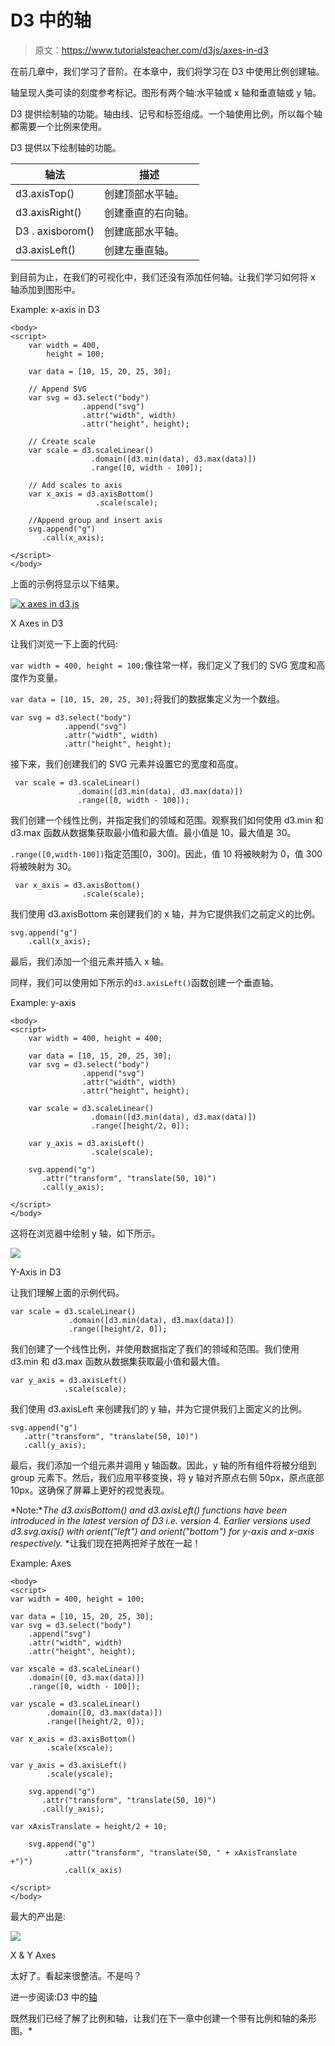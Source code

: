 # D3 中的轴

> 原文：<https://www.tutorialsteacher.com/d3js/axes-in-d3>

在前几章中，我们学习了音阶。在本章中，我们将学习在 D3 中使用比例创建轴。

轴呈现人类可读的刻度参考标记。图形有两个轴:水平轴或 x 轴和垂直轴或 y 轴。

D3 提供绘制轴的功能。轴由线、记号和标签组成。一个轴使用比例，所以每个轴都需要一个比例来使用。

D3 提供以下绘制轴的功能。

| 轴法 | 描述 |
| --- | --- |
| d3.axisTop() | 创建顶部水平轴。 |
| d3.axisRight() | 创建垂直的右向轴。 |
| D3 . axisborom() | 创建底部水平轴。 |
| d3.axisLeft() | 创建左垂直轴。 |

到目前为止，在我们的可视化中，我们还没有添加任何轴。让我们学习如何将 x 轴添加到图形中。

Example: x-axis in D3

```
<body>
<script>
    var width = 400,
        height = 100;

    var data = [10, 15, 20, 25, 30];

    // Append SVG 
    var svg = d3.select("body")
                .append("svg")
                .attr("width", width)
                .attr("height", height);

    // Create scale
    var scale = d3.scaleLinear()
                  .domain([d3.min(data), d3.max(data)])
                  .range([0, width - 100]);

    // Add scales to axis
    var x_axis = d3.axisBottom()
                   .scale(scale);

    //Append group and insert axis
    svg.append("g")
       .call(x_axis);

</script>
</body> 
```

上面的示例将显示以下结果。

[![x axes in d3.js](img/5394ede1ef5e6495810cfd83fad5bfa3.png)](../../Content/images/d3js/x-axes.png)

X Axes in D3



让我们浏览一下上面的代码:

`var width = 400, height = 100;`像往常一样，我们定义了我们的 SVG 宽度和高度作为变量。

`var data = [10, 15, 20, 25, 30];`将我们的数据集定义为一个数组。

```
var svg = d3.select("body")
            .append("svg")
            .attr("width", width)
            .attr("height", height); 
```

接下来，我们创建我们的 SVG 元素并设置它的宽度和高度。

```
 var scale = d3.scaleLinear()
               .domain([d3.min(data), d3.max(data)])
               .range([0, width - 100]); 
```

我们创建一个线性比例，并指定我们的领域和范围。观察我们如何使用 d3.min 和 d3.max 函数从数据集获取最小值和最大值。最小值是 10，最大值是 30。

`.range([0,width-100])`指定范围[0，300]。因此，值 10 将被映射为 0，值 300 将被映射为 30。

```
 var x_axis = d3.axisBottom()
                .scale(scale); 
```

我们使用 d3.axisBottom 来创建我们的 x 轴，并为它提供我们之前定义的比例。

```
svg.append("g")
    .call(x_axis); 
```

最后，我们添加一个组元素并插入 x 轴。

同样，我们可以使用如下所示的`d3.axisLeft()`函数创建一个垂直轴。

Example: y-axis

```
<body>
<script>
    var width = 400, height = 400;

    var data = [10, 15, 20, 25, 30];
    var svg = d3.select("body")
                .append("svg")
                .attr("width", width)
                .attr("height", height);

    var scale = d3.scaleLinear()
                  .domain([d3.min(data), d3.max(data)])
                  .range([height/2, 0]);

    var y_axis = d3.axisLeft()
                  .scale(scale);

    svg.append("g")
       .attr("transform", "translate(50, 10)")
       .call(y_axis);

</script>
</body> 
```

这将在浏览器中绘制 y 轴，如下所示。

[![](img/f61405113bffdf5f0cd4e3d8831c74a7.png)](../../Content/images/d3js/y-axis.png)

Y-Axis in D3



让我们理解上面的示例代码。

```
var scale = d3.scaleLinear()
             .domain([d3.min(data), d3.max(data)])
             .range([height/2, 0]); 
```

我们创建了一个线性比例，并使用数据指定了我们的领域和范围。我们使用 d3.min 和 d3.max 函数从数据集获取最小值和最大值。

```
var y_axis = d3.axisLeft()
            .scale(scale); 
```

我们使用 d3.axisLeft 来创建我们的 y 轴，并为它提供我们上面定义的比例。

```
svg.append("g")
   .attr("transform", "translate(50, 10)")
   .call(y_axis); 
```

最后，我们添加一个组元素并调用 y 轴函数。因此，y 轴的所有组件将被分组到 group 元素下。然后，我们应用平移变换，将 y 轴对齐原点右侧 50px，原点底部 10px。这确保了屏幕上更好的视觉表现。

*Note:**The d3.axisBottom() and d3.axisLeft() functions have been introduced in the latest version of D3 i.e. version 4\. Earlier versions used d3.svg.axis() with orient("left") and orient("bottom") for y-axis and x-axis respectively.* *让我们现在把两把斧子放在一起！

Example: Axes

```
<body>
<script>
var width = 400, height = 100;

var data = [10, 15, 20, 25, 30];
var svg = d3.select("body")
    .append("svg")
    .attr("width", width)
    .attr("height", height);

var xscale = d3.scaleLinear()
    .domain([0, d3.max(data)])
    .range([0, width - 100]);

var yscale = d3.scaleLinear()
        .domain([0, d3.max(data)])
        .range([height/2, 0]);

var x_axis = d3.axisBottom()
        .scale(xscale);

var y_axis = d3.axisLeft()
        .scale(yscale);

    svg.append("g")
       .attr("transform", "translate(50, 10)")
       .call(y_axis);

var xAxisTranslate = height/2 + 10;

    svg.append("g")
            .attr("transform", "translate(50, " + xAxisTranslate  +")")
            .call(x_axis)

</script>
</body> 
```

最大的产出是:

[![](img/c9a41fbf64c321a05ca7dd0efdb38f2b.png)](../../Content/images/d3js/axes-in-d3.png) 

X & Y Axes



太好了。看起来很整洁。不是吗？

进一步阅读:D3 中的[轴](https://github.com/d3/d3-axis "d3-axis")

既然我们已经了解了比例和轴，让我们在下一章中创建一个带有比例和轴的条形图。*